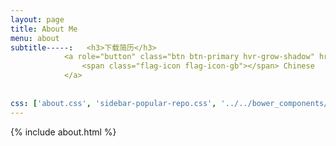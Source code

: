 ```yaml
---
layout: page
title: About Me
menu: about
subtitle-----:   <h3>下载简历</h3>
            <a role="button" class="btn btn-primary hvr-grow-shadow" href="/assets/files/XIN_MING.pdf" target="_blanks">
                <span class="flag-icon flag-icon-gb"></span> Chinese
            </a>
            
                            
css: ['about.css', 'sidebar-popular-repo.css', '../../bower_components/flag-icon-css/css/flag-icon.min.css']
---
```


{% include about.html %}
